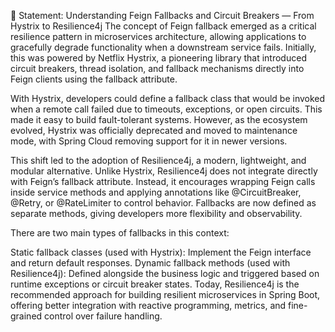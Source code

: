 🧾 Statement: Understanding Feign Fallbacks and Circuit Breakers — From Hystrix to Resilience4j
The concept of Feign fallback emerged as a critical resilience pattern in microservices architecture, allowing applications to gracefully degrade functionality when a downstream service fails. Initially, this was powered by Netflix Hystrix, a pioneering library that introduced circuit breakers, thread isolation, and fallback mechanisms directly into Feign clients using the fallback attribute.

With Hystrix, developers could define a fallback class that would be invoked when a remote call failed due to timeouts, exceptions, or open circuits. This made it easy to build fault-tolerant systems. However, as the ecosystem evolved, Hystrix was officially deprecated and moved to maintenance mode, with Spring Cloud removing support for it in newer versions.

This shift led to the adoption of Resilience4j, a modern, lightweight, and modular alternative. Unlike Hystrix, Resilience4j does not integrate directly with Feign’s fallback attribute. Instead, it encourages wrapping Feign calls inside service methods and applying annotations like @CircuitBreaker, @Retry, or @RateLimiter to control behavior. Fallbacks are now defined as separate methods, giving developers more flexibility and observability.

There are two main types of fallbacks in this context:

Static fallback classes (used with Hystrix): Implement the Feign interface and return default responses.
Dynamic fallback methods (used with Resilience4j): Defined alongside the business logic and triggered based on runtime exceptions or circuit breaker states.
Today, Resilience4j is the recommended approach for building resilient microservices in Spring Boot, offering better integration with reactive programming, metrics, and fine-grained control over failure handling.
